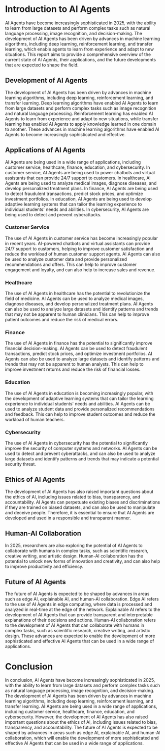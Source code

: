 # Introduction to AI Agents
AI Agents have become increasingly sophisticated in 2025, with the ability to learn from large datasets and perform complex tasks such as natural language processing, image recognition, and decision-making. The development of AI Agents has been driven by advances in machine learning algorithms, including deep learning, reinforcement learning, and transfer learning, which enable agents to learn from experience and adapt to new situations. This report aims to provide a comprehensive overview of the current state of AI Agents, their applications, and the future developments that are expected to shape the field.

## Development of AI Agents
The development of AI Agents has been driven by advances in machine learning algorithms, including deep learning, reinforcement learning, and transfer learning. Deep learning algorithms have enabled AI Agents to learn from large datasets and perform complex tasks such as image recognition and natural language processing. Reinforcement learning has enabled AI Agents to learn from experience and adapt to new situations, while transfer learning has enabled AI Agents to apply knowledge learned in one domain to another. These advances in machine learning algorithms have enabled AI Agents to become increasingly sophisticated and effective.

## Applications of AI Agents
AI Agents are being used in a wide range of applications, including customer service, healthcare, finance, education, and cybersecurity. In customer service, AI Agents are being used to power chatbots and virtual assistants that can provide 24/7 support to customers. In healthcare, AI Agents are being used to analyze medical images, diagnose diseases, and develop personalized treatment plans. In finance, AI Agents are being used to detect fraudulent transactions, predict stock prices, and optimize investment portfolios. In education, AI Agents are being used to develop adaptive learning systems that can tailor the learning experience to individual students' needs and abilities. In cybersecurity, AI Agents are being used to detect and prevent cyberattacks.

### Customer Service
The use of AI Agents in customer service has become increasingly popular in recent years. AI-powered chatbots and virtual assistants can provide 24/7 support to customers, helping to improve customer satisfaction and reduce the workload of human customer support agents. AI Agents can also be used to analyze customer data and provide personalized recommendations and offers. This can help to improve customer engagement and loyalty, and can also help to increase sales and revenue.

### Healthcare
The use of AI Agents in healthcare has the potential to revolutionize the field of medicine. AI Agents can be used to analyze medical images, diagnose diseases, and develop personalized treatment plans. AI Agents can also be used to analyze large datasets and identify patterns and trends that may not be apparent to human clinicians. This can help to improve patient outcomes and reduce the risk of medical errors.

### Finance
The use of AI Agents in finance has the potential to significantly improve financial decision-making. AI Agents can be used to detect fraudulent transactions, predict stock prices, and optimize investment portfolios. AI Agents can also be used to analyze large datasets and identify patterns and trends that may not be apparent to human analysts. This can help to improve investment returns and reduce the risk of financial losses.

### Education
The use of AI Agents in education is becoming increasingly popular, with the development of adaptive learning systems that can tailor the learning experience to individual students' needs and abilities. AI Agents can be used to analyze student data and provide personalized recommendations and feedback. This can help to improve student outcomes and reduce the workload of human teachers.

### Cybersecurity
The use of AI Agents in cybersecurity has the potential to significantly improve the security of computer systems and networks. AI Agents can be used to detect and prevent cyberattacks, and can also be used to analyze large datasets and identify patterns and trends that may indicate a potential security threat.

## Ethics of AI Agents
The development of AI Agents has also raised important questions about the ethics of AI, including issues related to bias, transparency, and accountability. AI Agents can perpetuate existing biases and discriminations if they are trained on biased datasets, and can also be used to manipulate and deceive people. Therefore, it is essential to ensure that AI Agents are developed and used in a responsible and transparent manner.

## Human-AI Collaboration
In 2025, researchers are also exploring the potential of AI Agents to collaborate with humans in complex tasks, such as scientific research, creative writing, and artistic design. Human-AI collaboration has the potential to unlock new forms of innovation and creativity, and can also help to improve productivity and efficiency.

## Future of AI Agents
The future of AI Agents is expected to be shaped by advances in areas such as edge AI, explainable AI, and human-AI collaboration. Edge AI refers to the use of AI Agents in edge computing, where data is processed and analyzed in real-time at the edge of the network. Explainable AI refers to the development of AI Agents that can provide transparent and interpretable explanations of their decisions and actions. Human-AI collaboration refers to the development of AI Agents that can collaborate with humans in complex tasks, such as scientific research, creative writing, and artistic design. These advances are expected to enable the development of more sophisticated and effective AI Agents that can be used in a wide range of applications.

# Conclusion
In conclusion, AI Agents have become increasingly sophisticated in 2025, with the ability to learn from large datasets and perform complex tasks such as natural language processing, image recognition, and decision-making. The development of AI Agents has been driven by advances in machine learning algorithms, including deep learning, reinforcement learning, and transfer learning. AI Agents are being used in a wide range of applications, including customer service, healthcare, finance, education, and cybersecurity. However, the development of AI Agents has also raised important questions about the ethics of AI, including issues related to bias, transparency, and accountability. The future of AI Agents is expected to be shaped by advances in areas such as edge AI, explainable AI, and human-AI collaboration, which will enable the development of more sophisticated and effective AI Agents that can be used in a wide range of applications.